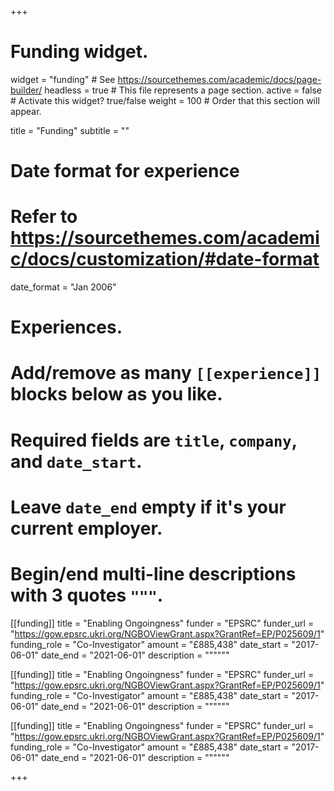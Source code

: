 +++
# Funding widget.
widget = "funding"  # See https://sourcethemes.com/academic/docs/page-builder/
headless = true  # This file represents a page section.
active = false  # Activate this widget? true/false
weight = 100  # Order that this section will appear.

title = "Funding"
subtitle = ""

# Date format for experience
#   Refer to https://sourcethemes.com/academic/docs/customization/#date-format
date_format = "Jan 2006"

# Experiences.
#   Add/remove as many `[[experience]]` blocks below as you like.
#   Required fields are `title`, `company`, and `date_start`.
#   Leave `date_end` empty if it's your current employer.
#   Begin/end multi-line descriptions with 3 quotes `"""`.
[[funding]]
  title = "Enabling Ongoingness"
  funder = "EPSRC"
  funder_url = "https://gow.epsrc.ukri.org/NGBOViewGrant.aspx?GrantRef=EP/P025609/1"
  funding_role = "Co-Investigator"
  amount  = "£885,438"
  date_start = "2017-06-01"
  date_end = "2021-06-01"
  description = """"""

[[funding]]
  title = "Enabling Ongoingness"
  funder = "EPSRC"
  funder_url = "https://gow.epsrc.ukri.org/NGBOViewGrant.aspx?GrantRef=EP/P025609/1"
  funding_role = "Co-Investigator"
  amount  = "£885,438"
  date_start = "2017-06-01"
  date_end = "2021-06-01"
  description = """"""

[[funding]]
  title = "Enabling Ongoingness"
  funder = "EPSRC"
  funder_url = "https://gow.epsrc.ukri.org/NGBOViewGrant.aspx?GrantRef=EP/P025609/1"
  funding_role = "Co-Investigator"
  amount  = "£885,438"
  date_start = "2017-06-01"
  date_end = "2021-06-01"
  description = """"""

+++
